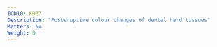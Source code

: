 ```yaml
---
ICD10: K037
Description: "Posteruptive colour changes of dental hard tissues"
Matters: No
Weight: 0
---
```


